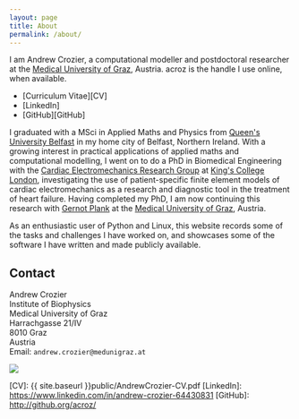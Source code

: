 ```yaml
---
layout: page
title: About
permalink: /about/
---
```


I am Andrew Crozier, a computational modeller and postdoctoral researcher at
the [Medical University of Graz][MUG], Austria. acroz is the handle I use
online, when available.

* [Curriculum Vitae][CV]
* [LinkedIn]
* [GitHub][GitHub]

I graduated with a MSci in Applied Maths and Physics from [Queen's University
Belfast][QUB] in my home city of Belfast, Northern Ireland. With a growing
interest in practical applications of applied maths and computational
modelling, I went on to do a PhD in Biomedical Engineering with the [Cardiac
Electromechanics Research Group][CEMRG] at [King's College London][KCL],
investigating the use of patient-specific finite element models of cardiac
electromechanics as a research and diagnostic tool in the treatment of heart
failure. Having completed my PhD, I am now continuing this research with
[Gernot Plank] at the [Medical University of Graz][MUG], Austria.

As an enthusiastic user of Python and Linux, this website records some of the
tasks and challenges I have worked on, and showcases some of the software I
have written and made publicly available.

## Contact

Andrew Crozier<br>
Institute of Biophysics<br>
Medical University of Graz<br>
Harrachgasse 21/IV<br>
8010 Graz<br>
Austria<br>
Email: `andrew.crozier@medunigraz.at`

<img class="centered" src="{{ site.baseurl }}public/andrew.jpg"/>

[MUG]: http://www.medunigraz.at/
[QUB]: http://www.qub.ac.uk/
[KCL]: http://www.kcl.ac.uk/
[CEMRG]: http://cemrg.com/
[Gernot Plank]: https://forschung.medunigraz.at/fodok/staff?name=GernotPlank

[CV]: {{ site.baseurl }}public/AndrewCrozier-CV.pdf
[LinkedIn]: https://www.linkedin.com/in/andrew-crozier-64430831
[GitHub]: http://github.org/acroz/
